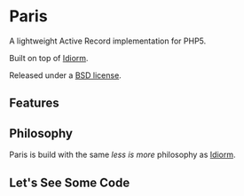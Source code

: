 Paris
=====

A lightweight Active Record implementation for PHP5.

Built on top of [Idiorm](http://github.com/j4mie/idiorm).

Released under a [BSD license](http://en.wikipedia.org/wiki/BSD_licenses).

Features
--------

Philosophy
----------

Paris is build with the same *less is more* philosophy as [Idiorm](http://github.com/j4mie/idiorm).

Let's See Some Code
-------------------
